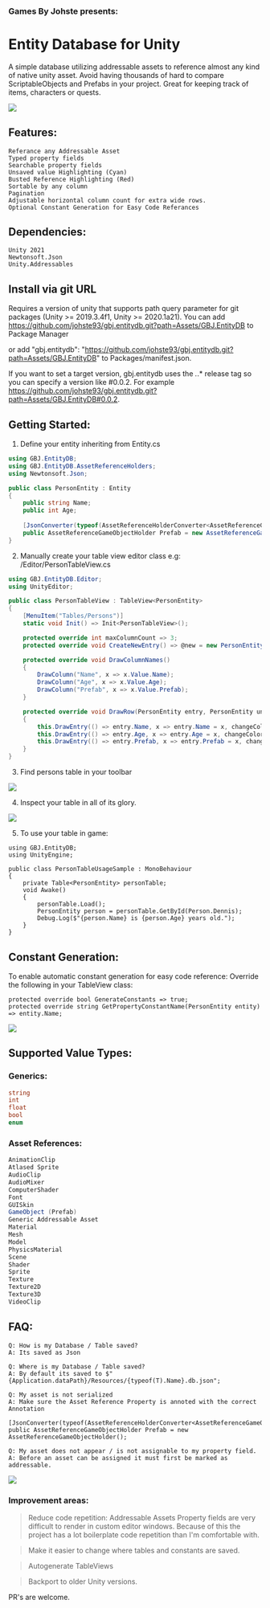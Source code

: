 ### Games By Johste presents: 
# Entity Database for Unity

A simple database utilizing addressable assets to reference almost any kind of native unity asset. Avoid having thousands of hard to compare ScriptableObjects and Prefabs in your project.
Great for keeping track of items, characters or quests.

<img src="DOC/fig1.png">

## Features:

    Referance any Addressable Asset
    Typed property fields
    Searchable property fields
    Unsaved value Highlighting (Cyan)
    Busted Reference Highlighting (Red)
    Sortable by any column
    Pagination
    Adjustable horizontal column count for extra wide rows.
    Optional Constant Generation for Easy Code Referances

## Dependencies:
    Unity 2021
    Newtonsoft.Json
    Unity.Addressables

## Install via git URL

Requires a version of unity that supports path query parameter for git packages (Unity >= 2019.3.4f1, Unity >= 2020.1a21). You can add https://github.com/johste93/gbj.entitydb.git?path=Assets/GBJ.EntityDB to Package Manager

or add "gbj.entitydb": "https://github.com/johste93/gbj.entitydb.git?path=Assets/GBJ.EntityDB" to Packages/manifest.json.

If you want to set a target version, gbj.entitydb uses the *.*.* release tag so you can specify a version like #0.0.2. For example https://github.com/johste93/gbj.entitydb.git?path=Assets/GBJ.EntityDB#0.0.2.

## Getting Started:

1. Define your entity inheriting from Entity.cs
```csharp
using GBJ.EntityDB;
using GBJ.EntityDB.AssetReferenceHolders;
using Newtonsoft.Json;

public class PersonEntity : Entity
{
    public string Name;
    public int Age;
    
    [JsonConverter(typeof(AssetReferenceHolderConverter<AssetReferenceGameObjectHolder>))]
    public AssetReferenceGameObjectHolder Prefab = new AssetReferenceGameObjectHolder();
}
```

2. Manually create your table view editor class e.g: /Editor/PersonTableView.cs
```csharp
using GBJ.EntityDB.Editor;
using UnityEditor;

public class PersonTableView : TableView<PersonEntity>
{
    [MenuItem("Tables/Persons")]
    static void Init() => Init<PersonTableView>();

    protected override int maxColumnCount => 3;
    protected override void CreateNewEntry() => @new = new PersonEntity();

    protected override void DrawColumnNames()
    {
        DrawColumn("Name", x => x.Value.Name);
        DrawColumn("Age", x => x.Value.Age);
        DrawColumn("Prefab", x => x.Value.Prefab);
    }

    protected override void DrawRow(PersonEntity entry, PersonEntity unmodified, bool changeColorIfChanged = false)
    {
        this.DrawEntry(() => entry.Name, x => entry.Name = x, changeColorIfChanged, () => unmodified?.Name);
        this.DrawEntry(() => entry.Age, x => entry.Age = x, changeColorIfChanged, () => unmodified?.Age);
        this.DrawEntry(() => entry.Prefab, x => entry.Prefab = x, changeColorIfChanged, () => unmodified?.Prefab);
    }
}
```

3. Find persons table in your toolbar

<img src="DOC/fig2.png">

4. Inspect your table in all of its glory.

<img src="DOC/fig3.png">

5. To use your table in game:

```
using GBJ.EntityDB;
using UnityEngine;

public class PersonTableUsageSample : MonoBehaviour
{
    private Table<PersonEntity> personTable;
    void Awake()
    {
        personTable.Load();
        PersonEntity person = personTable.GetById(Person.Dennis);
        Debug.Log($"{person.Name} is {person.Age} years old.");
    }
}
```

## Constant Generation:

To enable automatic constant generation for easy code reference: Override the following in your TableView class:
```
protected override bool GenerateConstants => true;
protected override string GetPropertyConstantName(PersonEntity entity) => entity.Name;
```

<img src="DOC/fig5.png">

## Supported Value Types:

### Generics:

```csharp
string
int
float
bool
enum
```

### Asset References:

```csharp
AnimationClip
Atlased Sprite
AudioClip
AudioMixer
ComputerShader
Font
GUISkin
GameObject (Prefab)
Generic Addressable Asset
Material
Mesh
Model
PhysicsMaterial
Scene
Shader
Sprite
Texture
Texture2D
Texture3D
VideoClip
```

## FAQ:

```
Q: How is my Database / Table saved?
A: Its saved as Json 
```

```
Q: Where is my Database / Table saved?
A: By default its saved to $"{Application.dataPath}/Resources/{typeof(T).Name}.db.json";
```

```
Q: My asset is not serialized
A: Make sure the Asset Reference Property is annoted with the correct Annotation

[JsonConverter(typeof(AssetReferenceHolderConverter<AssetReferenceGameObjectHolder>))]
public AssetReferenceGameObjectHolder Prefab = new AssetReferenceGameObjectHolder();
```

```
Q: My asset does not appear / is not assignable to my property field.
A: Before an asset can be assigned it must first be marked as addressable.
```
<img src="DOC/fig4.png">


### Improvement areas:

> Reduce code repetition: Addressable Assets Property fields are very difficult to render in custom editor windows. 
Because of this the project has a lot boilerplate code repetition than I'm comfortable with. 

> Make it easier to change where tables and constants are saved.

> Autogenerate TableViews

> Backport to older Unity versions.

PR's are welcome.
